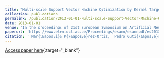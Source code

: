 ```yaml
---
title: "Multi-scale Support Vector Machine Optimization by Kernel Target-Alignment"
collection: publications
permalink: /publication/2013-01-01-Multi-scale-Support-Vector-Machine-Optimization-by-Kernel-Target-Alignment
date: 2013-01-01
venue: 'In the proceedings of 21st European Symposium on Artificial Neural Networks, Computational Intelligence and Machine Learning (ESANN2013)'
paperurl: 'https://www.elen.ucl.ac.be/Proceedings/esann/esannpdf/es2013-21.pdf'
citation: ' Mar{\&apos;i}a P{\&apos;e}rez-Ortiz,  Pedro Guti{\&apos;e}rrez,  Javier S{\&apos;a}nchez-Monedero,  C{\&apos;e}sar Herv{\&apos;a}s-Mart{\&apos;i}nez, &quot;Multi-scale Support Vector Machine Optimization by Kernel Target-Alignment.&quot; In the proceedings of 21st European Symposium on Artificial Neural Networks, Computational Intelligence and Machine Learning (ESANN2013), 2013.'
---
```

[Access paper here](https://www.elen.ucl.ac.be/Proceedings/esann/esannpdf/es2013-21.pdf){:target="_blank"}
